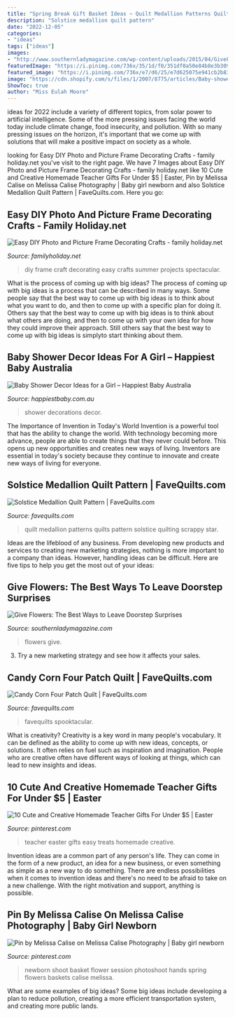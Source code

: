```yaml
---
title: "Spring Break Gift Basket Ideas ~ Quilt Medallion Patterns Quilts Pattern Solstice Quilting Scrappy Star"
description: "Solstice medallion quilt pattern"
date: "2022-12-05"
categories:
- "ideas"
tags: ["ideas"]
images:
- "http://www.southernladymagazine.com/wp-content/uploads/2015/04/GiveFlowers-FeaturedImage.jpg"
featuredImage: "https://i.pinimg.com/736x/35/1d/f0/351df0a50e84b8e3b309a0f3ccb755b0.jpg"
featured_image: "https://i.pinimg.com/736x/e7/d6/25/e7d625075e941cb2b8387b73992ce2e7--flower-baskets-newborn-baby-girls.jpg"
image: "https://cdn.shopify.com/s/files/1/2007/8775/articles/Baby-shower-decorations-for-girls_1300x@2x.jpg?v=1587694329"
ShowToc: true
author: "Miss Eulah Moore"
---
```



ideas for 2022 include a variety of different topics, from solar power to artificial intelligence. Some of the more pressing issues facing the world today include climate change, food insecurity, and pollution. With so many pressing issues on the horizon, it's important that we come up with solutions that will make a positive impact on society as a whole.

	

		
looking for Easy DIY Photo and Picture Frame Decorating Crafts - family holiday.net you've visit to the right page. We have 7 Images about Easy DIY Photo and Picture Frame Decorating Crafts - family holiday.net like 10 Cute and Creative Homemade Teacher Gifts For Under $5 | Easter, Pin by Melissa Calise on Melissa Calise Photography | Baby girl newborn and also Solstice Medallion Quilt Pattern | FaveQuilts.com. Here you go:
		
    
## Easy DIY Photo And Picture Frame Decorating Crafts - Family Holiday.net

<img loading=lazy src="http://www.familyholiday.net/wp-content/uploads/2016/06/Easy-DIY-Photo-and-Picture-Frame-Decorating-Crafts-10.jpg" onerror="this.onerror=null;this.src='https://tse2.mm.bing.net/th?id=OIP._VP9vanKemjgtuIxnk4d6wHaJ6&amp;pid=15.1';" alt="Easy DIY Photo and Picture Frame Decorating Crafts - family holiday.net">

_Source: familyholiday.net_

>diy frame craft decorating easy crafts summer projects spectacular. 

	

What is the process of coming up with big ideas?
The process of coming up with big ideas is a process that can be described in many ways. Some people say that the best way to come up with big ideas is to think about what you want to do, and then to come up with a specific plan for doing it. Others say that the best way to come up with big ideas is to think about what others are doing, and then to come up with your own idea for how they could improve their approach. Still others say that the best way to come up with big ideas is simplyto start thinking about them.

    
## Baby Shower Decor Ideas For A Girl – Happiest Baby Australia

<img loading=lazy src="https://cdn.shopify.com/s/files/1/2007/8775/articles/Baby-shower-decorations-for-girls_1300x@2x.jpg?v=1587694329" onerror="this.onerror=null;this.src='https://tse1.mm.bing.net/th?id=OIP.Tm4lB2u5WD5QtL3TH7Si2gHaE7&amp;pid=15.1';" alt="Baby Shower Decor Ideas for a Girl – Happiest Baby Australia">

_Source: happiestbaby.com.au_

>shower decorations decor. 

	

The Importance of Invention in Today's World
Invention is a powerful tool that has the ability to change the world. With technology becoming more advance, people are able to create things that they never could before. This opens up new opportunities and creates new ways of living. Inventors are essential in today's society because they continue to innovate and create new ways of living for everyone.

    
## Solstice Medallion Quilt Pattern | FaveQuilts.com

<img loading=lazy src="https://irepo.primecp.com/2015/12/248160/Solstice-Medallion-Quilt-Pattern_ExtraLarge1000_ID-1327389.jpg?v=1327389" onerror="this.onerror=null;this.src='https://tse3.mm.bing.net/th?id=OIP.OGck-Fu-_903oqj_hj49pAHaHa&amp;pid=15.1';" alt="Solstice Medallion Quilt Pattern | FaveQuilts.com">

_Source: favequilts.com_

>quilt medallion patterns quilts pattern solstice quilting scrappy star. 

	

Ideas are the lifeblood of any business. From developing new products and services to creating new marketing strategies, nothing is more important to a company than ideas. However, handling ideas can be difficult. Here are five tips to help you get the most out of your ideas:

    
## Give Flowers: The Best Ways To Leave Doorstep Surprises

<img loading=lazy src="http://www.southernladymagazine.com/wp-content/uploads/2015/04/GiveFlowers-FeaturedImage.jpg" onerror="this.onerror=null;this.src='https://tse2.mm.bing.net/th?id=OIP.aNDmbKh5dQyBVzQLUY-IsQHaEx&amp;pid=15.1';" alt="Give Flowers: The Best Ways to Leave Doorstep Surprises">

_Source: southernladymagazine.com_

>flowers give. 

	

3. Try a new marketing strategy and see how it affects your sales.

    
## Candy Corn Four Patch Quilt | FaveQuilts.com

<img loading=lazy src="https://irepo.primecp.com/2017/08/345083/Candy-Corn-Four-Patch-Quilt_Large600_ID-2404523.jpg?v=2404523" onerror="this.onerror=null;this.src='https://tse1.mm.bing.net/th?id=OIP.SyDHv-FUq_iqPbV4cnJuxwDfEX&amp;pid=15.1';" alt="Candy Corn Four Patch Quilt | FaveQuilts.com">

_Source: favequilts.com_

>favequilts spooktacular. 

	

What is creativity?
Creativity is a key word in many people's vocabulary. It can be defined as the ability to come up with new ideas, concepts, or solutions. It often relies on fuel such as inspiration and imagination. People who are creative often have different ways of looking at things, which can lead to new insights and ideas.

    
## 10 Cute And Creative Homemade Teacher Gifts For Under $5 | Easter

<img loading=lazy src="https://i.pinimg.com/736x/35/1d/f0/351df0a50e84b8e3b309a0f3ccb755b0.jpg" onerror="this.onerror=null;this.src='https://tse2.mm.bing.net/th?id=OIP.YN0fEvJwHxvemhKzbZl4vwHaLH&amp;pid=15.1';" alt="10 Cute and Creative Homemade Teacher Gifts For Under $5 | Easter">

_Source: pinterest.com_

>teacher easter gifts easy treats homemade creative. 

	

Invention ideas are a common part of any person's life. They can come in the form of a new product, an idea for a new business, or even something as simple as a new way to do something. There are endless possibilities when it comes to invention ideas and there's no need to be afraid to take on a new challenge. With the right motivation and support, anything is possible.

    
## Pin By Melissa Calise On Melissa Calise Photography | Baby Girl Newborn

<img loading=lazy src="https://i.pinimg.com/736x/e7/d6/25/e7d625075e941cb2b8387b73992ce2e7--flower-baskets-newborn-baby-girls.jpg" onerror="this.onerror=null;this.src='https://tse2.mm.bing.net/th?id=OIP.sRrGEsXt8XZipgxDb3H3HwHaKy&amp;pid=15.1';" alt="Pin by Melissa Calise on Melissa Calise Photography | Baby girl newborn">

_Source: pinterest.com_

>newborn shoot basket flower session photoshoot hands spring flowers baskets calise melissa. 

	

What are some examples of big ideas?
Some big ideas include developing a plan to reduce pollution, creating a more efficient transportation system, and creating more public lands.

